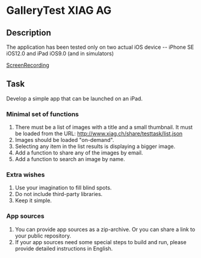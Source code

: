 # GalleryTest XIAG AG

## Description

The application has been tested only on two actual iOS device -- iPhone SE iOS12.0 and iPad iOS9.0 (and in simulators)

[ScreenRecording](https://youtu.be/Ne8zId977FI)

## Task

Develop a simple app that can be launched on an iPad.

### Minimal set of functions
1. There must be a list of images with a title and a small thumbnail. It must be loaded from the URL: http://www.xiag.ch/share/testtask/list.json
2. Images should be loaded "on-demand".
3. Selecting any item in the list results is displaying a bigger image.
4. Add a function to share any of the images by email.
5. Add a function to search an image by name.

### Extra wishes
1. Use your imagination to fill blind spots.
2. Do not include third-party libraries.
3. Keep it simple.

### App sources
1. You can provide app sources as a zip-archive. Or you can share a link to your public repository.
2. If your app sources need some special steps to build and run, please provide detailed instructions in English.


